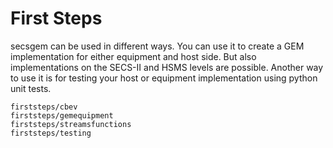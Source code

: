 # First Steps

secsgem can be used in different ways. You can use it to create a GEM
implementation for either equipment and host side. But also
implementations on the SECS-II and HSMS levels are possible. Another way
to use it is for testing your host or equipment implementation using
python unit tests.

```{toctree}
firststeps/cbev
firststeps/gemequipment
firststeps/streamsfunctions
firststeps/testing
```